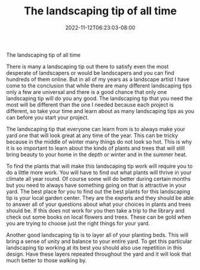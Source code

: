 ﻿---
title: "The landscaping tip of all time"
date: 2022-11-12T06:23:03-08:00
description: "Landscaping Tips for Web Success"
featured_image: "/images/Landscaping.jpg"
tags: ["Landscaping"]
---

The landscaping tip of all time

There is many a landscaping tip out there to satisfy even the most desperate of landscapers or would be landscapers and you can find hundreds of them online. But in all of my years as a landscape artist I have come to the conclusion that while there are many different landscaping tips only a few are universal and there is a good chance that only one landscaping tip will do you any good. The landscaping tip that you need the most will be different than the one I needed because each project is different, so take your time and learn about as many landscaping tips as you can before you start your project.

The landscaping tip that everyone can learn from is to always make your yard one that will look great at any time of the year. This can be tricky because in the middle of winter many things do not look so hot. This is why it is so important to learn about the kinds of plants and trees that will still bring beauty to your home in the depth or winter and in the summer heat.

To find the plants that will make this landscaping tip work will require you to do a little more work. You will have to find out what plants will thrive in your climate all year round. Of course some will do better during certain months but you need to always have something going on that is attractive in your yard. The best place for you to find out the best plants for this landscaping tip is your local garden center. They are the experts and they should be able to answer all of your questions about what your choices in plants and trees should be. If this does not work for you then take a trip to the library and check out some books on local flowers and trees. These can be gold when you are trying to choose just the right things for your yard.

Another good landscaping tip is to layer all of your planting beds. This will bring a sense of unity and balance to your entire yard. To get this particular landscaping tip working at its best you should also use repetition in this design. Have these layers repeated throughout the yard and it will look that much better to those walking by.
